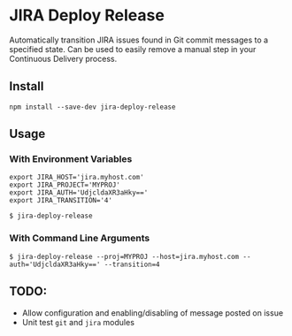 # JIRA Deploy Release

Automatically transition JIRA issues found in Git commit messages to a specified state. Can be used to easily remove a manual step in your Continuous Delivery process.

## Install

```shell
npm install --save-dev jira-deploy-release
```

## Usage

### With Environment Variables

```shell
export JIRA_HOST='jira.myhost.com'
export JIRA_PROJECT='MYPROJ'
export JIRA_AUTH='UdjcldaXR3aHky=='
export JIRA_TRANSITION='4'

$ jira-deploy-release
```

### With Command Line Arguments

```shell
$ jira-deploy-release --proj=MYPROJ --host=jira.myhost.com --auth='UdjcldaXR3aHky==' --transition=4
```

## TODO:

- Allow configuration and enabling/disabling of message posted on issue
- Unit test `git` and `jira` modules

